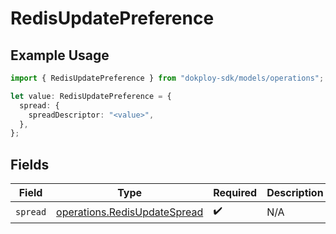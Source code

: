 # RedisUpdatePreference

## Example Usage

```typescript
import { RedisUpdatePreference } from "dokploy-sdk/models/operations";

let value: RedisUpdatePreference = {
  spread: {
    spreadDescriptor: "<value>",
  },
};
```

## Fields

| Field                                                                        | Type                                                                         | Required                                                                     | Description                                                                  |
| ---------------------------------------------------------------------------- | ---------------------------------------------------------------------------- | ---------------------------------------------------------------------------- | ---------------------------------------------------------------------------- |
| `spread`                                                                     | [operations.RedisUpdateSpread](../../models/operations/redisupdatespread.md) | :heavy_check_mark:                                                           | N/A                                                                          |